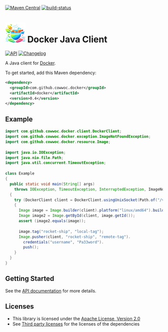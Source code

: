 [![Maven Central](https://maven-badges.herokuapp.com/maven-central/com.github.cowwoc.docker/docker/badge.svg)](https://search.maven.org/search?q=g:com.github.cowwoc.docker)
[![build-status](../../workflows/Build/badge.svg)](../../actions?query=workflow%3Abuild)

# <img src="docs/logo.svg" width=64 height=64 alt="logo"> Docker Java Client

[![API](https://img.shields.io/badge/api_docs-5B45D5.svg)](https://cowwoc.github.io/docker/0.4/)
[![Changelog](https://img.shields.io/badge/changelog-A345D5.svg)](docs/changelog.md)

A Java client for [Docker](https://www.docker.com/).

To get started, add this Maven dependency:

```xml
<dependency>
  <groupId>com.github.cowwoc.docker</groupId>
  <artifactId>docker</artifactId>
  <version>0.4</version>
</dependency>
```

## Example

```java
import com.github.cowwoc.docker.client.DockerClient;
import com.github.cowwoc.docker.exception.ImageNotFoundException;
import com.github.cowwoc.docker.resource.Image;

import java.io.IOException;
import java.nio.file.Path;
import java.util.concurrent.TimeoutException;

class Example
{
  public static void main(String[] args)
    throws IOException, TimeoutException, InterruptedException, ImageNotFoundException
  {
    try (DockerClient client = DockerClient.usingUnixSocket(Path.of("/var/run/docker.sock")))
    {
      Image image = Image.builder(client).platform("linux/amd64").build();
      Image image2 = Image.getById(client, image.getId());
      assert (image2.equals(image));

      image.tag("rocket-ship", "local-tag");
      Image.pusher(client, "rocket-ship", "remote-tag").
        credentials("username", "Pa33word").
        push();
    }
  }
}
```

## Getting Started

See the [API documentation](https://cowwoc.github.io/docker/0.4/) for more details.

## Licenses

* This library is licensed under the [Apache License, Version 2.0](LICENSE)
* See [Third party licenses](LICENSE-3RD-PARTY.md) for the licenses of the dependencies